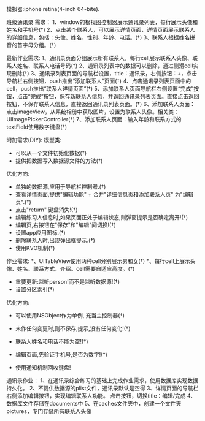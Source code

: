 模拟器:iphone retina(4-inch 64-bite).

班级通讯录
需求：
1、window的根视图控制器展示通讯录列表，每行展示头像和姓名和手机号(†)
2、点击某个联系人，可以展示详情页面，详情页面展示联系人的详细信息，包括：头像、姓名、性别、年龄、电话。(†)
3、联系人根据姓名拼音的首字母分组。(†)

最新作业需求:
1、通讯录页面分组展示所有联系人，每行cell展示联系人头像、联系人姓名、联系人电话号码(†)
2、通讯录列表中的数据可以删除，通过侧滑cell实现删除(†)
3、通讯录列表页面的导航栏设置，title：通讯录，右侧按钮：+，点击导航栏右侧按钮，push推出“添加联系人”页面(†)
4、点击通讯录列表页面中的cell，push推出“联系人详情页面”(†)
5、添加联系人页面导航栏右侧设置“完成”按钮，点击“完成”按钮，保存新联系人信息，并返回通讯录列表页面。直接点击返回按钮，不保存联系人信息，直接返回通讯录列表页面。(†)
6、添加联系人页面：点击imageView，从系统相册中获取图片，设置为联系人头像。相关类：UIImagePickerController(†)
7、添加联系人页面：输入年龄和联系方式的textField使用数字键盘(†)


附加需求(DIY):
模型类:
* 可以从一个文件初始化数据(†)
* 提供把数据写入数据源文件的方法(†)


优化方向:
* 单独的数据源,应用于导航栏控制器.(†)
* 查看详情页面,提供"编辑功能" + 合并"详细信息页和添加联系人页" 为"编辑页".(†)
* 点击"return" 键盘消失!(†)
* 编辑练习人信息时,如果页面正处于编辑状态,则弹窗提示是否确定离开!(†)
* 编辑页,右按钮在"保存"和"编辑"间切换!(†)
* 设置app应用图标.(†)
* 删除联系人时,出现弹出框提示.(†)
* 使用KVO机制(†)

作业需求:
*、UITableView使用两种cell分别展示男和女(†)
*、每行cell上展示头像、姓名、联系方式、介绍。cell需要自适应高度。(†)
* 重要更新:监听person!而不是监听数据源!(†)
* 设置分区索引(†)

优化方向:

* 可以使用NSObject作为单例, 充当主控制器(†)

* 未作任何变更时,则不保存,提示,没有任何变化!(†)
* 联系人姓名和电话不能为空!(†)
* 编辑页面,先验证手机号,是否为数字!(†)
* 使用通知机制回收键盘!

通讯录作业：
1、在通讯录综合练习的基础上完成作业需求，使用数据库实现数据持久化。
2、不提供数据源的plist文件，通讯录默认是空得
3、详情页面的导航栏右侧添加编辑按钮，实现编辑联系人功能。  点击按钮，切换title：编辑/完成
4、数据库文件存储在documents中
5、在caches文件夹中，创建一个文件夹pictures，专门存储所有联系人头像
